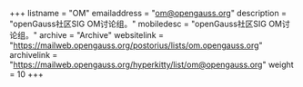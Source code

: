 +++
listname = "OM"
emailaddress = "om@opengauss.org"
description = "openGauss社区SIG OM讨论组。"
mobiledesc = "openGauss社区SIG OM讨论组。"
archive = "Archive"
websitelink = "https://mailweb.opengauss.org/postorius/lists/om.opengauss.org"
archivelink = "https://mailweb.opengauss.org/hyperkitty/list/om@opengauss.org"
weight =  10
+++